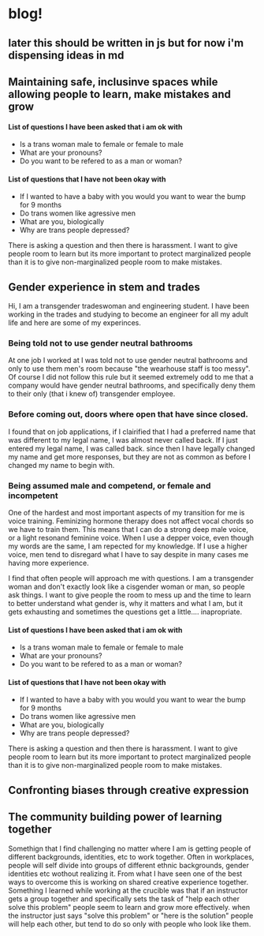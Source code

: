 # blog!
## later this should be written in js but for now i'm dispensing ideas in md

## Maintaining safe, inclusinve spaces while allowing people to learn, make mistakes and grow


#### List of questions I have been asked that i am ok with
- Is a trans woman male to female or female to male
- What are your pronouns?
- Do you want to be refered to as a man or woman?

#### List of questions that I have not been okay with
- If I wanted to have a baby with you would you want to wear the bump for 9 months
- Do trans women like agressive men
- What are you, biologically
- Why are trans people depressed?

There is asking a question and then there is harassment. I want to give people room to learn but its more important to protect marginalized people than it is to give non-marginalized people room to make mistakes. 

## Gender experience in stem and trades

Hi, I am a transgender tradeswoman and engineering student. I have been working in the trades and studying to become an engineer for all my adult life and here are some of my experinces.

### Being told not to use gender neutral bathrooms

At one job I worked at I was told not to use gender neutral bathrooms and only to use them men's room because "the wearhouse staff is too messy". Of course I did not follow this rule but it seemed extremely odd to me that a company would have gender neutral bathrooms, and specifically deny them to their only (that i knew of) transgender employee.

### Before coming out, doors where open that have since closed.

I found that on job applications, if I clairified that I had a preferred name that was different to my legal name, I was almost never called back. If I just entered my legal name, I was called back. since then I have legally changed my name and get more responses, but they are not as common as before I changed my name to begin with. 

### Being assumed male and competend, or female  and incompetent

One of the hardest and most important aspects of my transition for me is voice training. Feminizing hormone therapy does not affect vocal chords so we have to train them. This means that I can do a strong deep male voice, or a light resonand feminine voice. When I use a depper voice, even though my words are the same, I am repected for my knowledge. If I use a higher voice, men tend to disregard what I have to say despite in many cases me having more experience.

I find that often people will approach me with questions. I am a transgender woman and don't exactly look like a cisgender woman or man, so people ask things. I want to give people the room to mess up and the time to learn to better understand what gender is, why it matters and what I am, but it gets exhausting and sometimes the questions get a little.... inapropriate.

#### List of questions I have been asked that i am ok with
- Is a trans woman male to female or female to male
- What are your pronouns?
- Do you want to be refered to as a man or woman?

#### List of questions that I have not been okay with
- If I wanted to have a baby with you would you want to wear the bump for 9 months
- Do trans women like agressive men
- What are you, biologically
- Why are trans people depressed?

There is asking a question and then there is harassment. I want to give people room to learn but its more important to protect marginalized people than it is to give non-marginalized people room to make mistakes. 



## Confronting biases through creative expression

## The community building power of learning together

Somethign that I find challenging no matter where I am is getting people of different backgrounds, identities, etc to work together. Often in workplaces, people will self divide into groups of different ethnic backgrounds, gender identities etc wothout realizing it. From what I have seen one of the best ways to overcome this is working on shared creative experience together. Something I learned while working at the crucible was that if an instructor gets a group together and specifically sets the task of "help each other solve this problem" people seem to learn and grow more effectively. when the instructor just says "solve this problem" or "here is the solution" people will help each other, but tend to do so only with people who look like them. 